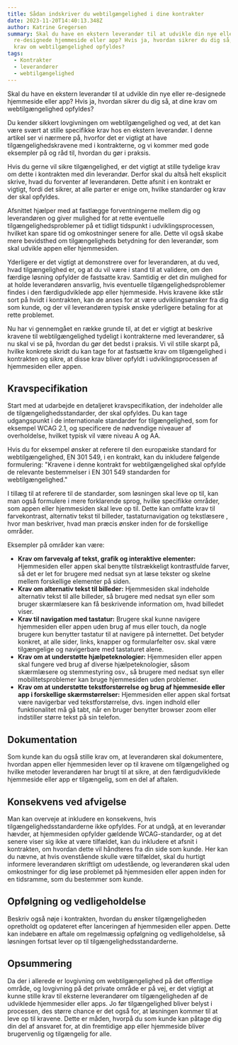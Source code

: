 ```yaml
---
title: Sådan indskriver du webtilgængelighed i dine kontrakter
date: 2023-11-20T14:40:13.348Z
author: Katrine Gregersen
summary: Skal du have en ekstern leverandør til at udvikle din nye eller
  re-designede hjemmeside eller app? Hvis ja, hvordan sikrer du dig så, at dine
  krav om webtilgængelighed opfyldes?
tags:
  - Kontrakter
  - leverandører
  - webtilgængelighed
---
```

Skal du have en ekstern leverandør til at udvikle din nye eller re-designede hjemmeside eller app? Hvis ja, hvordan sikrer du dig så, at dine krav om webtilgængelighed opfyldes? 

Du kender sikkert lovgivningen om webtilgængelighed og ved, at det kan være svært at stille specifikke krav hos en ekstern leverandør. I denne artikel ser vi nærmere på, hvorfor det er vigtigt at have tilgængelighedskravene med i kontrakterne, og vi kommer med gode eksempler på og råd til, hvordan du gør i praksis. 

Hvis du gerne vil sikre tilgængelighed, er det vigtigt at stille tydelige krav om dette i kontrakten med din leverandør. Derfor skal du altså helt eksplicit skrive, hvad du forventer af leverandøren. Dette afsnit i en kontrakt er vigtigt, fordi det sikrer, at alle parter er enige om, hvilke standarder og krav der skal opfyldes. 

Afsnittet hjælper med at fastlægge forventningerne mellem dig og leverandøren og giver mulighed for at rette eventuelle tilgængelighedsproblemer på et tidligt tidspunkt i udviklingsprocessen, hvilket kan spare tid og omkostninger senere for alle. Dette vil også skabe mere bevidsthed om tilgængeligheds betydning for den leverandør, som skal udvikle appen eller hjemmesiden. 

Yderligere er det vigtigt at demonstrere over for leverandøren, at du ved, hvad tilgængelighed er, og at du vil være i stand til at validere, om den færdige løsning opfylder de fastsatte krav. Samtidig er det din mulighed for at holde leverandøren ansvarlig, hvis eventuelle tilgængelighedsproblemer findes i den færdigudviklede app eller hjemmeside. Hvis kravene ikke står sort på hvidt i kontrakten, kan de anses for at være udviklingsønsker fra dig som kunde, og der vil leverandøren typisk ønske yderligere betaling for at rette problemet.

Nu har vi gennemgået en række grunde til, at det er vigtigt at beskrive kravene til webtilgængelighed tydeligt i kontrakterne med leverandører, så nu skal vi se på, hvordan du gør det bedst i praksis. Vi vil stille skarpt på, hvilke konkrete skridt du kan tage for at fastsætte krav om tilgængelighed i kontrakten og sikre, at disse krav bliver opfyldt i udviklingsprocessen af hjemmesiden eller appen. 

## Kravspecifikation

Start med at udarbejde en detaljeret kravspecifikation, der indeholder alle de tilgængelighedsstandarder, der skal opfyldes. Du kan tage udgangspunkt i de internationale standarder for tilgængelighed, som for eksempel WCAG 2.1, og specificere de nødvendige niveauer af overholdelse, hvilket typisk vil være niveau A og AA. 

Hvis du for eksempel ønsker at referere til den europæiske standard for webtilgængelighed, EN 301 549, i en kontrakt, kan du inkludere følgende formulering: "Kravene i denne kontrakt for webtilgængelighed  skal opfylde de relevante bestemmelser i EN 301 549 standarden for webtilgængelighed."

I tillæg til at referere til de standarder, som løsningen skal leve op til, kan man også formulere i mere forklarende sprog, hvilke specifikke områder, som appen eller hjemmesiden skal leve op til. Dette kan omfatte krav til farvekontrast, alternativ tekst til billeder, tastaturnavigation og tekstlæsere , hvor man beskriver, hvad man præcis ønsker inden for de forskellige områder. 

Eksempler på områder kan være: 

* **Krav om farvevalg af tekst, grafik og interaktive elementer:** Hjemmesiden eller appen skal benytte tilstrækkeligt kontrastfulde farver, så det er let for brugere med nedsat syn at læse tekster og skelne mellem forskellige elementer på siden.
* **Krav om alternativ tekst til billeder:** Hjemmesiden skal indeholde alternativ tekst til alle billeder, så brugere med nedsat syn eller som bruger skærmlæsere kan få beskrivende information om, hvad billedet viser.
* **Krav til navigation med tastatur:** Brugere skal kunne navigere hjemmesiden eller appen uden brug af mus eller touch, da nogle brugere kun benytter tastatur til at navigere på internettet. Det betyder konkret, at alle sider, links, knapper og formularfelter osv. skal være tilgængelige og navigerbare med tastaturet alene.
* **Krav om at understøtte hjælpeteknologier:** Hjemmesiden eller appen skal fungere ved brug af diverse hjælpeteknologier, såsom skærmlæsere og stemmestyring osv., så brugere med nedsat syn eller mobilitetsproblemer kan bruge hjemmesiden uden problemer.
* **Krav om at understøtte tekstforstørrelse og brug af hjemmeside eller app i forskellige skærmstørrelser:** Hjemmesiden eller appen skal fortsat være navigerbar ved tekstforstørrelse, dvs. ingen indhold eller funktionalitet må gå tabt, når en bruger benytter browser zoom eller indstiller større tekst på sin telefon. 

## Dokumentation

Som kunde kan du også stille krav om, at leverandøren skal dokumentere, hvordan appen eller hjemmesiden lever op til kravene om tilgængelighed og hvilke metoder leverandøren har brugt til at sikre, at den færdigudviklede hjemmeside eller app er tilgængelig, som en del af aftalen. 

## Konsekvens ved afvigelse

Man kan overveje at inkludere en konsekvens, hvis tilgængelighedsstandarderne ikke opfyldes. For at undgå, at en leverandør hævder, at hjemmesiden opfylder gældende WCAG-standarder, og at det senere viser sig ikke at være tilfældet, kan du inkludere et afsnit i kontrakten, om hvordan dette vil håndteres fra din side som kunde. Her kan du nævne, at hvis ovenstående skulle være tilfældet, skal du hurtigt informere leverandøren skriftligt om udestående, og leverandøren skal uden omkostninger for dig løse problemet på hjemmesiden eller appen inden for en tidsramme, som du bestemmer som kunde. 

## Opfølgning og vedligeholdelse

Beskriv også nøje i kontrakten, hvordan du ønsker tilgængeligheden opretholdt og opdateret efter lanceringen af hjemmesiden eller appen. Dette kan indebære en aftale om regelmæssig opfølgning og vedligeholdelse, så løsningen fortsat lever op til tilgængelighedsstandarderne.

## Opsummering

Da der i allerede er lovgivning om webtilgængelighed på det offentlige område, og lovgivning på det private område er på vej, er det vigtigt at kunne stille krav til eksterne leverandører om tilgængeligheden af de udviklede hjemmesider eller apps. Jo før tilgængelighed bliver belyst i processen, des større chance er det også for, at løsningen kommer til at leve op til kravene. Dette er måden, hvorpå du som kunde kan påtage dig din del af ansvaret for, at din fremtidige app eller hjemmeside bliver brugervenlig og tilgængelig for alle.